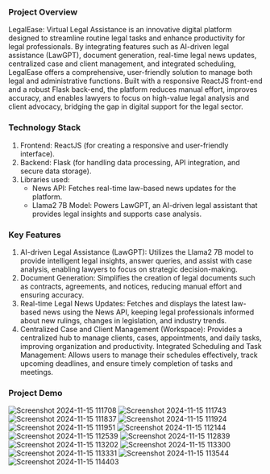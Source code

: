 ### Project Overview
LegalEase: Virtual Legal Assistance is an innovative digital platform designed to streamline routine legal tasks and enhance productivity for legal professionals. By integrating features such as AI-driven legal assistance (LawGPT), document generation, real-time legal news updates, centralized case and client management, and integrated scheduling, LegalEase offers a comprehensive, user-friendly solution to manage both legal and administrative functions. Built with a responsive ReactJS front-end and a robust Flask back-end, the platform reduces manual effort, improves accuracy, and enables lawyers to focus on high-value legal analysis and client advocacy, bridging the gap in digital support for the legal sector.

### Technology Stack
1. Frontend: ReactJS (for creating a responsive and user-friendly interface).
2. Backend: Flask (for handling data processing, API integration, and secure data storage).
3. Libraries used:
   - News API: Fetches real-time law-based news updates for the platform.
   - Llama2 7B Model: Powers LawGPT, an AI-driven legal assistant that provides legal insights and supports case analysis.

### Key Features
1. AI-driven Legal Assistance (LawGPT): Utilizes the Llama2 7B model to provide intelligent legal insights, answer queries, and assist with case analysis, enabling lawyers to focus on strategic decision-making.
2. Document Generation: Simplifies the creation of legal documents such as contracts, agreements, and notices, reducing manual effort and ensuring accuracy.
3. Real-time Legal News Updates: Fetches and displays the latest law-based news using the News API, keeping legal professionals informed about new rulings, changes in legislation, and industry trends.
4. Centralized Case and Client Management (Workspace): Provides a centralized hub to manage clients, cases, appointments, and daily tasks, improving organization and productivity.
Integrated Scheduling and Task Management: Allows users to manage their schedules effectively, track upcoming deadlines, and ensure timely completion of tasks and meetings.

### Project Demo
![Screenshot 2024-11-15 111708](https://github.com/user-attachments/assets/abf59dbf-5f4c-4e2b-b3af-d62bf12613f3)
![Screenshot 2024-11-15 111743](https://github.com/user-attachments/assets/b15b3546-3c0f-4cff-a1e4-710ef8c5c149)
![Screenshot 2024-11-15 111837](https://github.com/user-attachments/assets/684e9aa9-fdd7-4955-b2fb-0bc57f287505)
![Screenshot 2024-11-15 111924](https://github.com/user-attachments/assets/db6832a2-2be9-4592-a0b9-d2866b9f4a8e)
![Screenshot 2024-11-15 111951](https://github.com/user-attachments/assets/29db20fc-c9b4-474d-b995-acb183da1408)
![Screenshot 2024-11-15 112144](https://github.com/user-attachments/assets/bbe49144-3bc4-4632-a18f-7a0b76ae228d)
![Screenshot 2024-11-15 112539](https://github.com/user-attachments/assets/97b37610-ba1b-4a4c-9d7f-4e8f37ba6348)
![Screenshot 2024-11-15 112839](https://github.com/user-attachments/assets/3ff0861e-8e7e-4bec-b72b-d216ce2d8e0b)
![Screenshot 2024-11-15 113202](https://github.com/user-attachments/assets/9081d24d-e7ce-4009-9d4f-b8c1b2706d62)
![Screenshot 2024-11-15 113300](https://github.com/user-attachments/assets/3ad4cd0a-20e7-4aa1-9388-fb51cb0ba58c)
![Screenshot 2024-11-15 113331](https://github.com/user-attachments/assets/56aae333-70a6-4f2b-8afd-e33a9e5dbffb)
![Screenshot 2024-11-15 113544](https://github.com/user-attachments/assets/df172709-b771-48ad-bd57-a4009b7aa9a8)
![Screenshot 2024-11-15 114403](https://github.com/user-attachments/assets/005f0448-052a-46ba-954e-946bba1ef7c9)

















